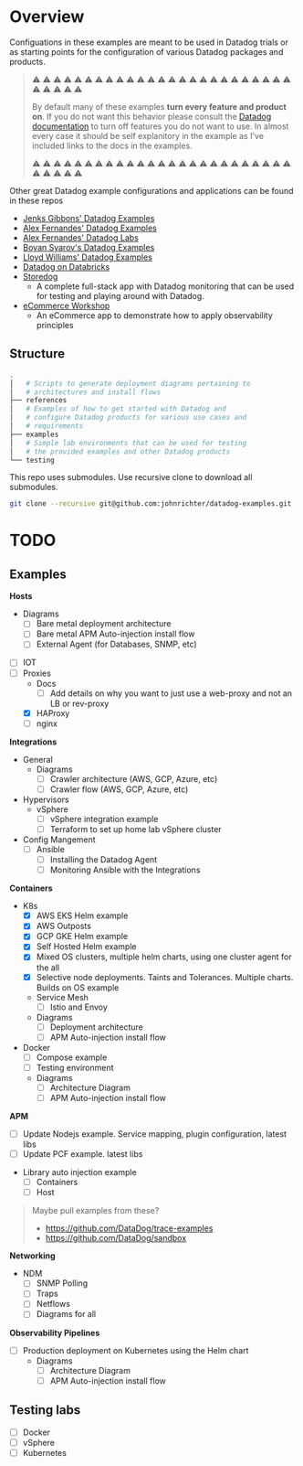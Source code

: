 # Overview

Configuations in these examples are meant to be used in Datadog trials or as starting points for the configuration of various Datadog packages and products.

> ⚠️ ⚠️ ⚠️ ⚠️ ⚠️ ⚠️ ⚠️ ⚠️ ⚠️ ⚠️ ⚠️ ⚠️ ⚠️ ⚠️ ⚠️ ⚠️ ⚠️ ⚠️ ⚠️ ⚠️ ⚠️ ⚠️ ⚠️ ⚠️ ⚠️ ⚠️ ⚠️ ⚠️ ⚠️ ⚠️
>
> By default many of these examples **turn every feature and product on**. If you do not want this behavior please consult the [Datadog documentation](https://docs.datadoghq.com) to turn off features you do not want to use. In almost every case it should be self explanitory in the example as I've included links to the docs in the examples.
>
> ⚠️ ⚠️ ⚠️ ⚠️ ⚠️ ⚠️ ⚠️ ⚠️ ⚠️ ⚠️ ⚠️ ⚠️ ⚠️ ⚠️ ⚠️ ⚠️ ⚠️ ⚠️ ⚠️ ⚠️ ⚠️ ⚠️ ⚠️ ⚠️ ⚠️ ⚠️ ⚠️ ⚠️ ⚠️ ⚠️

Other great Datadog example configurations and applications can be found in these repos

- [Jenks Gibbons' Datadog Examples](https://github.com/jgibbons-cp/datadog)
- [Alex Fernandes' Datadog Examples](https://github.com/yafernandes/datadog)
- [Alex Fernandes' Datadog Labs](https://github.com/yafernandes/datadog-experience)
- [Boyan Syarov's Datadog Examples](https://github.com/ncracker?tab=repositories&q=dd)
- [Lloyd Williams' Datadog Examples](https://github.com/lloydwilliams/datadog)
- [Datadog on Databricks](https://github.com/levihernandez/datadog-databricks)
- [Storedog](https://github.com/DataDog/storedog)
  - A complete full-stack app with Datadog monitoring that can be used for testing and playing around with Datadog.
- [eCommerce Workshop](https://github.com/DataDog/ecommerce-workshop)
  - An eCommerce app to demonstrate how to apply observability principles

## Structure

```bash
.
│   # Scripts to generate deployment diagrams pertaining to
│   # architectures and install flows
├── references
│   # Examples of how to get started with Datadog and
│   # configure Datadog products for various use cases and
│   # requirements
├── examples
│   # Simple lab environments that can be used for testing
│   # the provided examples and other Datadog products
└── testing
```

This repo uses submodules. Use recursive clone to download all submodules.

```bash
git clone --recursive git@github.com:johnrichter/datadog-examples.git
```

# TODO

## Examples

**Hosts**

- Diagrams
  - [ ] Bare metal deployment architecture
  - [ ] Bare metal APM Auto-injection install flow
  - [ ] External Agent (for Databases, SNMP, etc)
- [ ] IOT
- [ ] Proxies
  - Docs
    - [ ] Add details on why you want to just use a web-proxy and not an LB or rev-proxy
  - [x] HAProxy
  - [ ] nginx

**Integrations**

- General
  - Diagrams
    - [ ] Crawler architecture (AWS, GCP, Azure, etc)
    - [ ] Crawler flow (AWS, GCP, Azure, etc)
- Hypervisors
  - vSphere
    - [ ] vSphere integration example
    - [ ] Terraform to set up home lab vSphere cluster
- Config Mangement
  - [ ] Ansible
    - [ ] Installing the Datadog Agent
    - [ ] Monitoring Ansible with the Integrations

**Containers**

- K8s
  - [x] AWS EKS Helm example
  - [x] AWS Outposts
  - [x] GCP GKE Helm example
  - [x] Self Hosted Helm example
  - [x] Mixed OS clusters, multiple helm charts, using one cluster agent for the all
  - [x] Selective node deployments. Taints and Tolerances. Multiple charts. Builds on OS example
  - Service Mesh
    - [ ] Istio and Envoy
  - Diagrams
    - [ ] Deployment architecture
    - [ ] APM Auto-injection install flow
- Docker
  - [ ] Compose example
  - [ ] Testing environment
  - Diagrams
    - [ ] Architecture Diagram
    - [ ] APM Auto-injection install flow

**APM**

- [ ] Update Nodejs example. Service mapping, plugin configuration, latest libs
- [ ] Update PCF example. latest libs
- Library auto injection example
  - [ ] Containers
  - [ ] Host

> Maybe pull examples from these?
>
> - https://github.com/DataDog/trace-examples
> - https://github.com/DataDog/sandbox

**Networking**

- NDM
  - [ ] SNMP Polling
  - [ ] Traps
  - [ ] Netflows
  - [ ] Diagrams for all

**Observability Pipelines**

- [ ] Production deployment on Kubernetes using the Helm chart
  - Diagrams
    - [ ] Architecture Diagram
    - [ ] APM Auto-injection install flow

## Testing labs

- [ ] Docker
- [ ] vSphere
- [ ] Kubernetes
